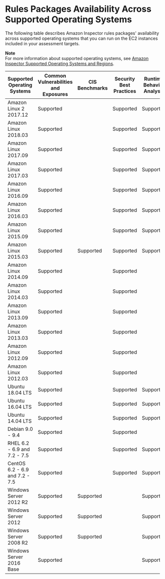 # Rules Packages Availability Across Supported Operating Systems<a name="inspector_rule-packages_across_os"></a>

The following table describes Amazon Inspector rules packages' availability across supported operating systems that you can run on the EC2 instances included in your assessment targets\.

**Note**  
For more information about supported operating systems, see [Amazon Inspector Supported Operating Systems and Regions](inspector_supported_os_regions.md)\.


| Supported Operating Systems | Common Vulnerabilities and Exposures | CIS Benchmarks | Security Best Practices | Runtime Behavior Analysis | 
| --- | --- | --- | --- | --- | 
|  Amazon Linux 2 2017\.12  |  Supported  |   |  Supported  |  Supported  | 
|  Amazon Linux 2018\.03  |  Supported  |   |  Supported  |  Supported  | 
|  Amazon Linux 2017\.09  |  Supported  |   |  Supported  |  Supported  | 
|  Amazon Linux 2017\.03  |  Supported  |   |  Supported  |  Supported  | 
|  Amazon Linux 2016\.09  |  Supported  |   |  Supported  |  Supported  | 
|  Amazon Linux 2016\.03  |  Supported  |   |  Supported  |  Supported  | 
|  Amazon Linux 2015\.09  |  Supported  |   |  Supported  |  Supported  | 
|  Amazon Linux 2015\.03  |  Supported  |  Supported  |  Supported  |  Supported  | 
|  Amazon Linux 2014\.09  |  Supported  |   |  Supported  |  | 
|  Amazon Linux 2014\.03  |  Supported  |   |  Supported  |   | 
|  Amazon Linux 2013\.09  |  Supported  |   |  Supported  |   | 
|  Amazon Linux 2013\.03  |  Supported  |   |  Supported  |   | 
|  Amazon Linux 2012\.09  |  Supported  |   |  Supported  |   | 
|  Amazon Linux 2012\.03  |  Supported  |   |  Supported  |   | 
|  Ubuntu 18\.04 LTS  |  Supported  |  | Supported |  Supported  | 
|  Ubuntu 16\.04 LTS  |  Supported  |   |  Supported  |  Supported  | 
|  Ubuntu 14\.04 LTS  |  Supported  |   |  Supported  |  Supported  | 
|  Debian 9\.0 \- 9\.4  |  Supported  |  |  Supported  |  | 
|  RHEL 6\.2 \- 6\.9 and 7\.2 \- 7\.5   |  Supported  |   |  Supported  |  Supported  | 
|  CentOS 6\.2 \- 6\.9 and 7\.2 \- 7\.5   |  Supported  |   |  Supported  |  Supported  | 
|  Windows Server 2012 R2  |  Supported  |  Supported  |   |  Supported  | 
|  Windows Server 2012  |  Supported  |  Supported  |   |  Supported  | 
|  Windows Server 2008 R2  |  Supported  |  Supported  |   |  Supported  | 
|  Windows Server 2016 Base  |  Supported  |   |   |  Supported  | 